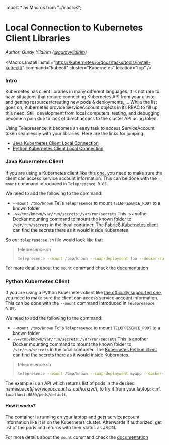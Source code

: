 import * as Macros from "../macros";

# Local Connection to Kubernetes Client Libraries
*Author: Guray Yildirim ([@gurayyildirim](https://twitter.com/gurayyildirim))*

<Macros.Install
    install="https://kubernetes.io/docs/tasks/tools/install-kubectl/"
    command="kubectl"
    cluster="Kubernetes"
    location="top" />

### Intro

Kubernetes has client libraries in many different languages. It is not rare to have situations that require connecting Kubernetes API from your cluster and getting resources/creating new pods & deployments, ... While the list goes on, Kubernetes provide ServiceAccount objects in its RBAC to fill up this need. Still, development from local computers, testing, and debugging become a pain due to lack of direct access to the cluster API using token.

Using Telepresence, it becomes an easy task to access ServiceAccount token seamlessly with your libraries. Here are the links for jumping:

- [Java Kubernetes Client Local Connection](#java-kubernetes-client)
- [Python Kubernetes Client Local Connection](#python-kubernetes-client)

### Java Kubernetes Client

If you are using a Kubernetes client like this [one](https://github.com/fabric8io/kubernetes-client), you need to make sure the client can access service account information. This can be done with the `--mount` command introduced in `Telepresence 0.85`.

We need to add the following to the command:

* `--mount /tmp/known` Tells `Telepresence` to mount `TELEPRESENCE_ROOT` to a known folder
* `-v=/tmp/known/var/run/secrets:/var/run/secrets` This is another Docker mounting command to mount the known folder to `/var/run/secrets` in the local container. The [Fabric8 Kubernetes client](https://github.com/fabric8io/kubernetes-client) can find the secrets there as it would inside Kubernetes

So our `telepresense.sh` file would look like that

> telepresence.sh
> ```bash
> telepresence --mount /tmp/known --swap-deployment foo --docker-run --rm -v$(pwd):/build -v $HOME/.m2/repository:/m2 -v=/tmp/known/var/run/secrets:/var/run/secrets -p 8080:8080 maven-build:jdk8 mvn -Dmaven.repo.local=/m2 -f /build spring-boot:run
>
> ```

For more details about the `mount` command check the [documentation](../../howto/volumes)

### Python Kubernetes Client

If you are using a Python Kubernetes client like [the officially supported one](https://github.com/kubernetes-client/python/), you need to make sure the client can access service account information. This can be done with the `--mount` command introduced in `Telepresence 0.85`.

We need to add the following to the command:

* `--mount /tmp/known` Tells `Telepresence` to mount `TELEPRESENCE_ROOT` to a known folder
* `-v=/tmp/known/var/run/secrets:/var/run/secrets` This is another Docker mounting command to mount the known folder to `/var/run/secrets` in the local container. The [Kubernetes Python client](https://github.com/kubernetes-client/python) can find the secrets there as it would inside Kubernetes.

> telepresence.sh
> ```bash
> telepresence --mount /tmp/known --swap-deployment myapp --docker-run --rm -v$(pwd):/code -v=/tmp/known/var/run/secrets:/var/run/secrets -p 8080:8080 guray/podstatus:1.0
>
> ```

The example is an API which returns list of pods in the desired namespace(*if serviceaccount is authorized*), to try it from your laptop: `curl localhost:8080/pods/default`.

#### How it works?

The container is running on your laptop and gets serviceaccount information like it is on the Kubernetes cluster. Afterwards if authorized, get list of the pods and returns with their status as JSON.

For more details about the `mount` command check the [documentation](../../howto/volumes)

